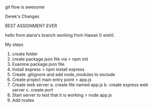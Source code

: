 git flow is awesome

Derek's Changes

BEST ASSIGNMENT EVER

hello from alana's branch working from Hawaii (I wish).


My steps

1. create folder
2. create package.json file via > npm init
3. Examine package.json file.
4. Install express > npm install express
5. Create .gitignore and add node_modules to exclude
6. Create project main entry point > app.js
7. Create web server
   a. create file named app.js
   b. create express web server
   c. create port
8. Start server to test that it is working > node app.js
9. Add routes

